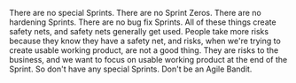 There are no special Sprints. There are no Sprint Zeros. There are no hardening Sprints. There are no bug fix Sprints. All of these things create safety nets, and safety nets generally get used. People take more risks because they know they have a safety net, and risks, when we're trying to create usable working product, are not a good thing. They are risks to the business, and we want to focus on usable working product at the end of the Sprint. So don't have any special Sprints. Don't be an Agile Bandit.